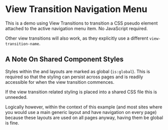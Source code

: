 # View Transition Navigation Menu

This is a demo using View Transitions to transition a CSS pseudo element attached to the active navigation menu item.
No JavaScript required.

Other view transitions will also work, as they explicitly use a different `view-transition-name`.

## A Note On Shared Component Styles

Styles within the <Layout> and <Navigation> layouts are marked as global (`is:global`). This is required so that the styling can persist across pages and is readily accessible for when the view transition commences.

If the view transition related styling is placed into a shared CSS file this is unneeded.

Logically however, within the context of this example (and most sites where you would use a main generic layout and have navigation on every page) because these layouts are used on all pages anyway, having them be global is fine.